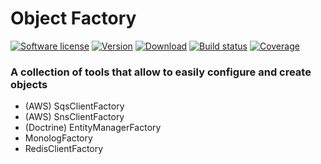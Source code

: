 # Object Factory
[![Software license][ico-license]](README.md)
[![Version][ico-version-stable]][link-packagist]
[![Download][ico-downloads-monthly]][link-downloads]
[![Build status][ico-travis]][link-travis]
[![Coverage][ico-codecov]][link-codecov]

[ico-license]: https://img.shields.io/github/license/nrk/predis.svg?style=flat-square
[ico-version-stable]: https://img.shields.io/packagist/v/micronative/object-factory.svg
[ico-downloads-monthly]: https://img.shields.io/packagist/dm/micronative/object-factory.svg
[ico-travis]: https://travis-ci.org/micronative/object-factory.svg?branch=master
[ico-codecov]: https://codecov.io/gh/micronative/object-factory/branch/master/graph/badge.svg

[link-packagist]: https://packagist.org/packages/micronative/object-factory
[link-codecov]: https://codecov.io/gh/micronative/object-factory
[link-travis]: https://travis-ci.org/github/micronative/object-factory
[link-downloads]: https://packagist.org/packages/micronative/object-factory/stats

### A collection of tools that allow to easily configure and create objects

+ (AWS) SqsClientFactory
+ (AWS) SnsClientFactory
+ (Doctrine) EntityManagerFactory
+ MonologFactory
+ RedisClientFactory 
